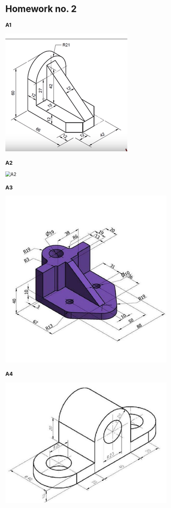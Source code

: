 # Homework no. 2

### A1
![A1](isometric-schemes/A1.png)

### A2
![A2](isometric-schemesA2.jpg)

### A3
![A3](isometric-schemes/A3.jpg)

### A4
![A4](isometric-schemes/A4.jpg)
